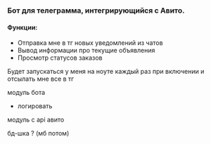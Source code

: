 ### Бот для телеграмма, интегрирующийся с Авито.
#### Функции:
 - Отправка мне в тг новых уведомлений из чатов 
 - Вывод информации про текущие объявления
 - Просмотр статусов заказов

Будет запускаться у меня на ноуте каждый раз при включении и отсылать мне все в тг

модуль бота
+ логировать

модуль с api авито



бд-шка ? (мб потом)
